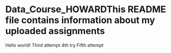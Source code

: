 # Data_Course_HOWARDThis README file contains information about my uploaded assignments
Hello world!
Third attempt
4th try
Fifth attempt
